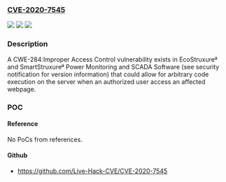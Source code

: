 ### [CVE-2020-7545](https://cve.mitre.org/cgi-bin/cvename.cgi?name=CVE-2020-7545)
![](https://img.shields.io/static/v1?label=Product&message=EcoStruxure%C2%AA%20and%20SmartStruxure%C2%AA%20Power%20Monitoring%20and%20SCADA%20Software%20(see%20security%20notification%20for%20version%20information)&color=blue)
![](https://img.shields.io/static/v1?label=Version&message=EcoStruxure%C2%AA%20and%20SmartStruxure%C2%AA%20Power%20Monitoring%20and%20SCADA%20Software%20(see%20security%20notification%20for%20version%20information)%20&color=brightgreen)
![](https://img.shields.io/static/v1?label=Vulnerability&message=CWE-284%3AImproper%20Access%20Control&color=brightgreen)

### Description

A CWE-284:Improper Access Control vulnerability exists in EcoStruxureª and SmartStruxureª Power Monitoring and SCADA Software (see security notification for version information) that could allow for arbitrary code execution on the server when an authorized user access an affected webpage.

### POC

#### Reference
No PoCs from references.

#### Github
- https://github.com/Live-Hack-CVE/CVE-2020-7545


